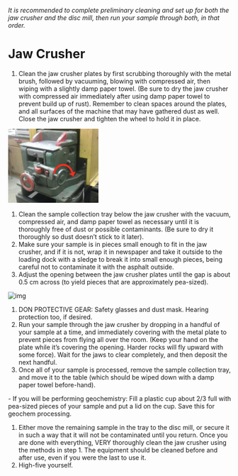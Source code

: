 *It is recommended to complete preliminary cleaning and set up for both the jaw crusher and the disc mill, then run your sample through both, in that order.*

# **Jaw Crusher**

1. Clean the jaw crusher plates by first scrubbing thoroughly with the metal brush, followed by vacuuming, blowing with compressed air, then wiping with a slightly damp paper towel. (Be sure to dry the jaw crusher with compressed air immediately after using damp paper towel to prevent build up of rust). Remember to clean spaces around the plates, and all surfaces of the machine that may have gathered dust as well. Close the jaw crusher and tighten the wheel to hold it in place.

![Image of Jaw Crusher 1](../images/jawCrusher_1.png)

1. Clean the sample collection tray below the jaw crusher with the vacuum, compressed air, and damp paper towel as necessary until it is thoroughly free of dust or possible contaminants. (Be sure to dry it thoroughly so dust doesn’t stick to it later).
2. Make sure your sample is in pieces small enough to fit in the jaw crusher, and if it is not, wrap it in newspaper and take it outside to the loading dock with a sledge to break it into small enough pieces, being careful not to contaminate it with the asphalt outside.
3. Adjust the opening between the jaw crusher plates until the gap is about 0.5 cm across (to yield pieces that are approximately pea-sized).

 ![img](https://lh4.googleusercontent.com/0Na1RCUyRUgS6f74m5f-XEfPWTTmzLzrIs_dLfHQ1E6NpTTAgJw09wgSq7wi9-a_f55pDwOgAn2JVSISs-2npGmHxdKD7K-qOYZ2XQObKlhtZxqWoSgFMghEOitZOtb5mUWkHy9T)      

1. DON PROTECTIVE GEAR: Safety glasses and dust mask. Hearing protection too, if desired.
2. Run your sample through the jaw crusher by dropping in a handful of your sample at a time, and immediately covering with the metal plate to prevent pieces from flying all over the room. (Keep your hand on the plate while it’s covering the opening. Harder rocks will fly upward with some force). Wait for the jaws to clear completely, and then deposit the next handful.
3. Once all of your sample is processed, remove the sample collection tray, and move it to the table (which should be wiped down with a damp paper towel before-hand).

\-    If you will be performing geochemistry: Fill a plastic cup about 2/3 full with pea-sized pieces of your sample and put a lid on the cup. Save this for geochem processing.

1. Either move the remaining sample in the tray to the disc mill, or secure it in such a way that it will not be contaminated until you return. Once you are done with everything, VERY thoroughly clean the jaw crusher using the methods in step 1. The equipment should be cleaned before and after use, even if you were the last to use it.
2. High-five yourself.
